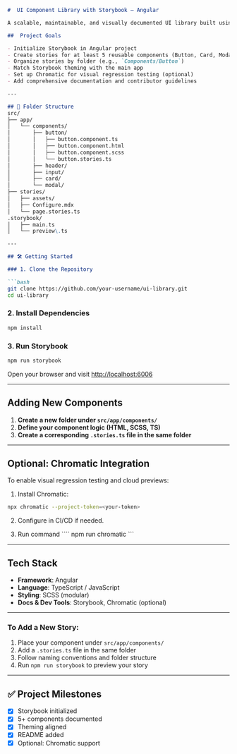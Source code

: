```markdown
#  UI Component Library with Storybook – Angular

A scalable, maintainable, and visually documented UI library built using **Angular**, styled with **SCSS**, and powered by **Storybook** for isolated component development, preview, and testing.

##  Project Goals

- Initialize Storybook in Angular project
- Create stories for at least 5 reusable components (Button, Card, Modal, Header, Input)
- Organize stories by folder (e.g., `Components/Button`)
- Match Storybook theming with the main app
- Set up Chromatic for visual regression testing (optional)
- Add comprehensive documentation and contributor guidelines

---

## 📁 Folder Structure
src/
├── app/
│   └── components/
│       ├── button/
│       │   ├── button.component.ts
│       │   ├── button.component.html
│       │   ├── button.component.scss
│       │   └── button.stories.ts
│       ├── header/
│       ├── input/
│       ├── card/
│       └── modal/
├── stories/
│   ├── assets/
│   ├── Configure.mdx
│   └── page.stories.ts
.storybook/
│   ├── main.ts
│   └── preview\.ts

---

## 🛠️ Getting Started

### 1. Clone the Repository

```bash
git clone https://github.com/your-username/ui-library.git
cd ui-library
````

### 2. Install Dependencies

```bash
npm install
```

### 3. Run Storybook

```bash
npm run storybook
```

Open your browser and visit [http://localhost:6006](http://localhost:6006)

---

## Adding New Components

1. **Create a new folder under `src/app/components/`**
2. **Define your component logic (HTML, SCSS, TS)**
3. **Create a corresponding `.stories.ts` file in the same folder**

---

## Optional: Chromatic Integration

To enable visual regression testing and cloud previews:

1. Install Chromatic:

```bash
npx chromatic --project-token=<your-token>
```

2. Configure in CI/CD if needed.

3. Run command 
```` npm run chromatic ```
---

## Tech Stack

* **Framework**: Angular
* **Language**: TypeScript / JavaScript
* **Styling**: SCSS (modular)
* **Docs & Dev Tools**: Storybook, Chromatic (optional)

---

### To Add a New Story:

1. Place your component under `src/app/components/`
2. Add a `.stories.ts` file in the same folder
3. Follow naming conventions and folder structure
4. Run `npm run storybook` to preview your story

---

## ✅ Project Milestones

* [x] Storybook initialized
* [x] 5+ components documented
* [x] Theming aligned
* [x] README added
* [x] Optional: Chromatic support
